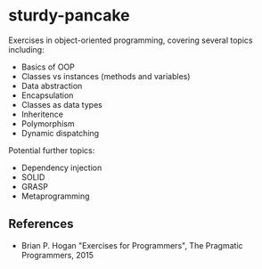 # sturdy-pancake
Exercises in object-oriented programming, covering several topics including:
* Basics of OOP
* Classes vs instances (methods and variables)
* Data abstraction
* Encapsulation
* Classes as data types
* Inheritence
* Polymorphism
* Dynamic dispatching

Potential further topics:
* Dependency injection
* SOLID
* GRASP
* Metaprogramming


## References
* Brian P. Hogan "Exercises for Programmers", The Pragmatic Programmers, 2015